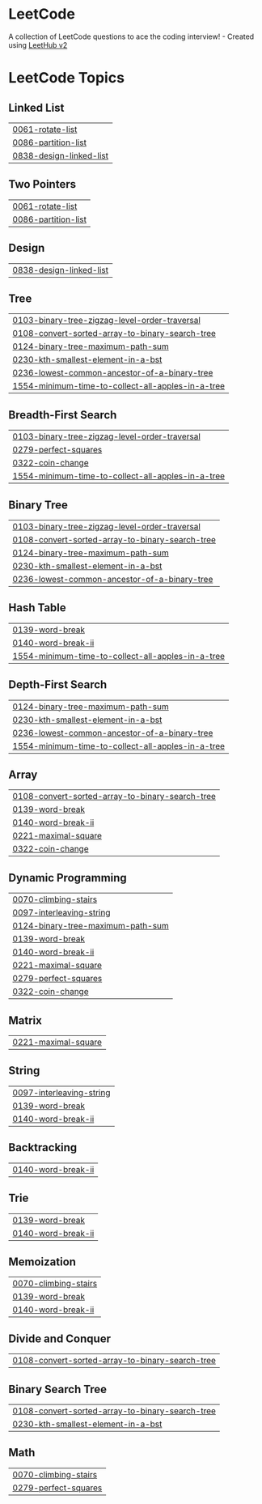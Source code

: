 # LeetCode
A collection of LeetCode questions to ace the coding interview! - Created using [LeetHub v2](https://github.com/arunbhardwaj/LeetHub-2.0)

<!---LeetCode Topics Start-->
# LeetCode Topics
## Linked List
|  |
| ------- |
| [0061-rotate-list](https://github.com/ines-besrour/LeetCode/tree/master/0061-rotate-list) |
| [0086-partition-list](https://github.com/ines-besrour/LeetCode/tree/master/0086-partition-list) |
| [0838-design-linked-list](https://github.com/ines-besrour/LeetCode/tree/master/0838-design-linked-list) |
## Two Pointers
|  |
| ------- |
| [0061-rotate-list](https://github.com/ines-besrour/LeetCode/tree/master/0061-rotate-list) |
| [0086-partition-list](https://github.com/ines-besrour/LeetCode/tree/master/0086-partition-list) |
## Design
|  |
| ------- |
| [0838-design-linked-list](https://github.com/ines-besrour/LeetCode/tree/master/0838-design-linked-list) |
## Tree
|  |
| ------- |
| [0103-binary-tree-zigzag-level-order-traversal](https://github.com/ines-besrour/LeetCode/tree/master/0103-binary-tree-zigzag-level-order-traversal) |
| [0108-convert-sorted-array-to-binary-search-tree](https://github.com/ines-besrour/LeetCode/tree/master/0108-convert-sorted-array-to-binary-search-tree) |
| [0124-binary-tree-maximum-path-sum](https://github.com/ines-besrour/LeetCode/tree/master/0124-binary-tree-maximum-path-sum) |
| [0230-kth-smallest-element-in-a-bst](https://github.com/ines-besrour/LeetCode/tree/master/0230-kth-smallest-element-in-a-bst) |
| [0236-lowest-common-ancestor-of-a-binary-tree](https://github.com/ines-besrour/LeetCode/tree/master/0236-lowest-common-ancestor-of-a-binary-tree) |
| [1554-minimum-time-to-collect-all-apples-in-a-tree](https://github.com/ines-besrour/LeetCode/tree/master/1554-minimum-time-to-collect-all-apples-in-a-tree) |
## Breadth-First Search
|  |
| ------- |
| [0103-binary-tree-zigzag-level-order-traversal](https://github.com/ines-besrour/LeetCode/tree/master/0103-binary-tree-zigzag-level-order-traversal) |
| [0279-perfect-squares](https://github.com/ines-besrour/LeetCode/tree/master/0279-perfect-squares) |
| [0322-coin-change](https://github.com/ines-besrour/LeetCode/tree/master/0322-coin-change) |
| [1554-minimum-time-to-collect-all-apples-in-a-tree](https://github.com/ines-besrour/LeetCode/tree/master/1554-minimum-time-to-collect-all-apples-in-a-tree) |
## Binary Tree
|  |
| ------- |
| [0103-binary-tree-zigzag-level-order-traversal](https://github.com/ines-besrour/LeetCode/tree/master/0103-binary-tree-zigzag-level-order-traversal) |
| [0108-convert-sorted-array-to-binary-search-tree](https://github.com/ines-besrour/LeetCode/tree/master/0108-convert-sorted-array-to-binary-search-tree) |
| [0124-binary-tree-maximum-path-sum](https://github.com/ines-besrour/LeetCode/tree/master/0124-binary-tree-maximum-path-sum) |
| [0230-kth-smallest-element-in-a-bst](https://github.com/ines-besrour/LeetCode/tree/master/0230-kth-smallest-element-in-a-bst) |
| [0236-lowest-common-ancestor-of-a-binary-tree](https://github.com/ines-besrour/LeetCode/tree/master/0236-lowest-common-ancestor-of-a-binary-tree) |
## Hash Table
|  |
| ------- |
| [0139-word-break](https://github.com/ines-besrour/LeetCode/tree/master/0139-word-break) |
| [0140-word-break-ii](https://github.com/ines-besrour/LeetCode/tree/master/0140-word-break-ii) |
| [1554-minimum-time-to-collect-all-apples-in-a-tree](https://github.com/ines-besrour/LeetCode/tree/master/1554-minimum-time-to-collect-all-apples-in-a-tree) |
## Depth-First Search
|  |
| ------- |
| [0124-binary-tree-maximum-path-sum](https://github.com/ines-besrour/LeetCode/tree/master/0124-binary-tree-maximum-path-sum) |
| [0230-kth-smallest-element-in-a-bst](https://github.com/ines-besrour/LeetCode/tree/master/0230-kth-smallest-element-in-a-bst) |
| [0236-lowest-common-ancestor-of-a-binary-tree](https://github.com/ines-besrour/LeetCode/tree/master/0236-lowest-common-ancestor-of-a-binary-tree) |
| [1554-minimum-time-to-collect-all-apples-in-a-tree](https://github.com/ines-besrour/LeetCode/tree/master/1554-minimum-time-to-collect-all-apples-in-a-tree) |
## Array
|  |
| ------- |
| [0108-convert-sorted-array-to-binary-search-tree](https://github.com/ines-besrour/LeetCode/tree/master/0108-convert-sorted-array-to-binary-search-tree) |
| [0139-word-break](https://github.com/ines-besrour/LeetCode/tree/master/0139-word-break) |
| [0140-word-break-ii](https://github.com/ines-besrour/LeetCode/tree/master/0140-word-break-ii) |
| [0221-maximal-square](https://github.com/ines-besrour/LeetCode/tree/master/0221-maximal-square) |
| [0322-coin-change](https://github.com/ines-besrour/LeetCode/tree/master/0322-coin-change) |
## Dynamic Programming
|  |
| ------- |
| [0070-climbing-stairs](https://github.com/ines-besrour/LeetCode/tree/master/0070-climbing-stairs) |
| [0097-interleaving-string](https://github.com/ines-besrour/LeetCode/tree/master/0097-interleaving-string) |
| [0124-binary-tree-maximum-path-sum](https://github.com/ines-besrour/LeetCode/tree/master/0124-binary-tree-maximum-path-sum) |
| [0139-word-break](https://github.com/ines-besrour/LeetCode/tree/master/0139-word-break) |
| [0140-word-break-ii](https://github.com/ines-besrour/LeetCode/tree/master/0140-word-break-ii) |
| [0221-maximal-square](https://github.com/ines-besrour/LeetCode/tree/master/0221-maximal-square) |
| [0279-perfect-squares](https://github.com/ines-besrour/LeetCode/tree/master/0279-perfect-squares) |
| [0322-coin-change](https://github.com/ines-besrour/LeetCode/tree/master/0322-coin-change) |
## Matrix
|  |
| ------- |
| [0221-maximal-square](https://github.com/ines-besrour/LeetCode/tree/master/0221-maximal-square) |
## String
|  |
| ------- |
| [0097-interleaving-string](https://github.com/ines-besrour/LeetCode/tree/master/0097-interleaving-string) |
| [0139-word-break](https://github.com/ines-besrour/LeetCode/tree/master/0139-word-break) |
| [0140-word-break-ii](https://github.com/ines-besrour/LeetCode/tree/master/0140-word-break-ii) |
## Backtracking
|  |
| ------- |
| [0140-word-break-ii](https://github.com/ines-besrour/LeetCode/tree/master/0140-word-break-ii) |
## Trie
|  |
| ------- |
| [0139-word-break](https://github.com/ines-besrour/LeetCode/tree/master/0139-word-break) |
| [0140-word-break-ii](https://github.com/ines-besrour/LeetCode/tree/master/0140-word-break-ii) |
## Memoization
|  |
| ------- |
| [0070-climbing-stairs](https://github.com/ines-besrour/LeetCode/tree/master/0070-climbing-stairs) |
| [0139-word-break](https://github.com/ines-besrour/LeetCode/tree/master/0139-word-break) |
| [0140-word-break-ii](https://github.com/ines-besrour/LeetCode/tree/master/0140-word-break-ii) |
## Divide and Conquer
|  |
| ------- |
| [0108-convert-sorted-array-to-binary-search-tree](https://github.com/ines-besrour/LeetCode/tree/master/0108-convert-sorted-array-to-binary-search-tree) |
## Binary Search Tree
|  |
| ------- |
| [0108-convert-sorted-array-to-binary-search-tree](https://github.com/ines-besrour/LeetCode/tree/master/0108-convert-sorted-array-to-binary-search-tree) |
| [0230-kth-smallest-element-in-a-bst](https://github.com/ines-besrour/LeetCode/tree/master/0230-kth-smallest-element-in-a-bst) |
## Math
|  |
| ------- |
| [0070-climbing-stairs](https://github.com/ines-besrour/LeetCode/tree/master/0070-climbing-stairs) |
| [0279-perfect-squares](https://github.com/ines-besrour/LeetCode/tree/master/0279-perfect-squares) |
<!---LeetCode Topics End-->